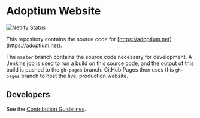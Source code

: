 # Adoptium Website

[![Netlify Status](https://api.netlify.com/api/v1/badges/f06c6c2c-5774-4537-b086-a2b47e2ea644/deploy-status)](https://app.netlify.com/sites/eclipsefdn-adoptium/deploys)

This repository contains the source code for [https://adoptium.net](https://adoptium.net).

The `master` branch contains the source code necessary for development. A Jenkins job is used to run a build on this source code, and the output of this build is pushed to the `gh-pages` branch. GitHub Pages then uses this `gh-pages` branch to host the live, production website.

## Developers

See the [Contribution Guidelines](CONTRIBUTING.md).
